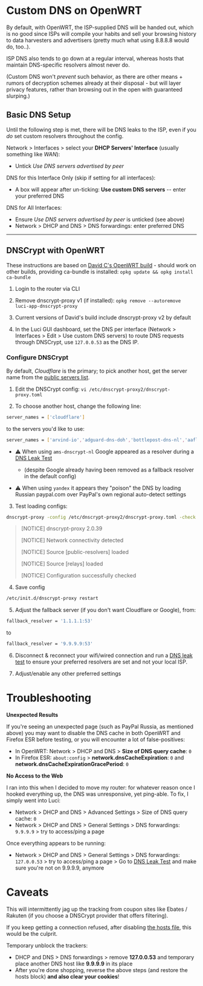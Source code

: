 # Custom DNS on OpenWRT
By default, with OpenWRT, the ISP-supplied DNS will be handed out, which is no good since ISPs will compile your habits and sell your browsing history to data harvesters and advertisers (pretty much what using 8.8.8.8 would do, too..).

ISP DNS also tends to go down at a regular interval, whereas hosts that maintain DNS-specific resolvers almost never do.

(Custom DNS won't *prevent* such behavior, as there are other means + rumors of decryption schemes already at their disposal - but will layer privacy features, rather than browsing out in the open with guaranteed slurping.)

## Basic DNS Setup
Until the following step is met, there will be DNS leaks to the ISP, even if you *do* set custom resolvers throughout the config.

Network > Interfaces > select your **DHCP Servers' Interface** (usually something like *WAN*):
- Untick *Use DNS servers advertised by peer*

DNS for this Interface Only (skip if setting for all interfaces):
- A box will appear after un-ticking: **Use custom DNS servers** -- enter your preferred DNS

DNS for All Interfaces:
- Ensure *Use DNS servers advertised by peer* is unticked (see above)
- Network > DHCP and DNS > DNS forwardings: enter preferred DNS

***

## DNSCrypt with OpenWRT
These instructions are based on [David C's OpenWRT build](https://dc502wrt.org/) - should work on other builds, providing ca-bundle is installed: `opkg update && opkg install ca-bundle`

1. Login to the router via CLI
2. Remove dnscrypt-proxy v1 (if installed): `opkg remove --autoremove luci-app-dnscrypt-proxy`
3. Current versions of David's build include dnscrypt-proxy v2 by default

4. In the Luci GUI dashboard, set the DNS per interface (Network > Interfaces > Edit > Use custom DNS servers) to route DNS requests through DNSCrypt, use `127.0.0.53` as the DNS IP.

### Configure DNSCrypt
By default, *Cloudflare* is the primary; to pick another host, get the server name from the [public servers list](https://dnscrypt.info/public-servers).
1. Edit the DNSCrypt config: `vi /etc/dnscrypt-proxy2/dnscrypt-proxy.toml`

2. To choose another host, change the following line:
```bash
server_names = ['cloudflare']
````
to the servers you'd like to use:
```bash
server_names = ['arvind-io','adguard-dns-doh','bottlepost-dns-nl','aaflalo-me-nyc']
````
- :warning: When using `ams-dnscrypt-nl` Google appeared as a resolver during a [DNS Leak Test](https://dnsleaktest.com/)
  - (despite Google already having been removed as a fallback resolver in the default config)


- :warning: When using `yandex` it appears they "poison" the DNS by loading Russian paypal.com over PayPal's own regional auto-detect settings

3. Test loading configs:
```bash
dnscrypt-proxy -config /etc/dnscrypt-proxy2/dnscrypt-proxy.toml -check
```
> [NOTICE] dnscrypt-proxy 2.0.39
>
> [NOTICE] Network connectivity detected
>
> [NOTICE] Source [public-resolvers] loaded
>
> [NOTICE] Source [relays] loaded
>
> [NOTICE] Configuration successfully checked


4. Save config
```bash
/etc/init.d/dnscrypt-proxy restart
```

5. Adjust the fallback server (if you don't want Cloudflare or Google), from:
```bash
fallback_resolver = '1.1.1.1:53'
```
to
```bash
fallback_resolver = '9.9.9.9:53'
```

6. Disconnect & reconnect your wifi/wired connection and run a [DNS leak test](https://www.dnsleaktest.com) to ensure your preferred resolvers are set and not your local ISP.

7. Adjust/enable any other preferred settings

# Troubleshooting

**Unexpected Results**

If you're seeing an unexpected page (such as PayPal Russia, as mentioned above) you may want to disable the DNS cache in both OpenWRT and Firefox ESR before testing, or you will encounter a lot of false-positives:
- In OpenWRT: Network > DHCP and DNS > **Size of DNS query cache**: `0`
- In Firefox ESR: `about:config` > **network.dnsCacheExpiration**: `0` and **network.dnsCacheExpirationGracePeriod**: `0`

**No Access to the Web**

I ran into this when I decided to move my router: for whatever reason once I hooked everything up, the DNS was unresponsive, yet ping-able.  To fix, I simply went into Luci:
- Network > DHCP and DNS > Advanced Settings > Size of DNS query cache: `0`
- Network > DHCP and DNS > General Settings > DNS forwardings: `9.9.9.9` > try to access/ping a page

Once everything appears to be running:
- Network > DHCP and DNS > General Settings > DNS forwardings: `127.0.0.53` > try to access/ping a page > Go to [DNS Leak Test](https://dnsleaktest.com/) and make sure you're not on 9.9.9.9, anymore


# Caveats
This will intermittently jag up the tracking from coupon sites like Ebates / Rakuten (if you choose a DNSCrypt provider that offers filtering).

If you keep getting a connection refused, after disabling [the hosts file](https://github.com/angela-d/autohosts), this would be the culprit.

Temporary unblock the trackers:
- DHCP and DNS > DNS forwardings > remove **127.0.0.53** and temporary place another DNS host like **9.9.9.9** in its place
- After you're done shopping, reverse the above steps (and restore the hosts block) **and also clear your cookies**!
